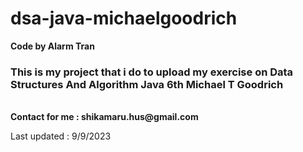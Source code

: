 # dsa-java-michaelgoodrich
<b> Code by Alarm Tran </b> 
<br>
<h3> This is my project that i do to upload my exercise on Data Structures And Algorithm Java 6th Michael T Goodrich </h3>
<br> 
<b> Contact for me : shikamaru.hus@gmail.com </b>
<p> Last updated : 9/9/2023 </p>
